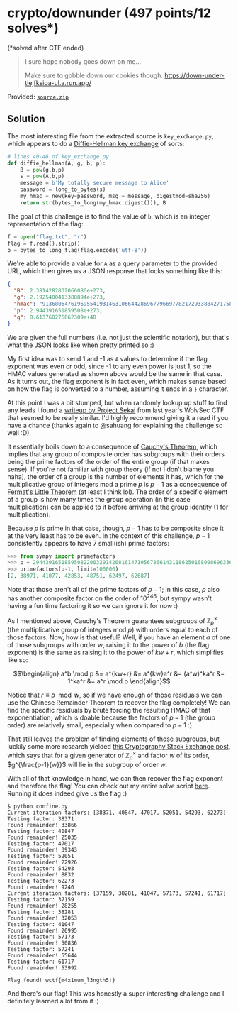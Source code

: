 # crypto/downunder (497 points/12 solves*)

(*solved after CTF ended)

> I sure hope nobody goes down on me...
>
> Make sure to gobble down our cookies though.
> https://down-under-tlejfksioa-ul.a.run.app/

Provided: [`source.zip`](source.zip)

## Solution

The most interesting file from the extracted source is `key_exchange.py`, which appears to do a [Diffie-Hellman key exchange](https://en.wikipedia.org/wiki/Diffie%E2%80%93Hellman_key_exchange) of sorts:

```python
# lines 40-46 of key_exchange.py
def diffie_hellman(A, g, b, p):
    B = pow(g,b,p)
    s = pow(A,b,p)
    message = b'My totally secure message to Alice'
    password = long_to_bytes(s)
    my_hmac = new(key=password, msg = message, digestmod=sha256)
    return str(bytes_to_long(my_hmac.digest())), B
```

The goal of this challenge is to find the value of `b`, which is an integer representation of the flag:

```python
f = open("flag.txt", "r")
flag = f.read().strip()
b = bytes_to_long_flag(flag.encode('utf-8'))
```

We're able to provide a value for `A` as a query parameter to the provided URL, which then gives us a JSON response that looks something like this:

```json
{
  "B": 2.3814282832066086e+273,
  "g": 2.1925400413388894e+273,
  "hmac": "91368064761969554193146310664428696779669778217293388427175887610826255556020",
  "p": 2.944391651859508e+273,
  "q": 8.613760276862309e+40
}
```

We are given the full numbers (i.e. not just the scientific notation), but that's what the JSON looks like when pretty printed so :)

My first idea was to send 1 and -1 as `A` values to determine if the flag exponent was even or odd, since -1 to any even power is just 1, so the HMAC values generated as shown above would be the same in that case.
As it turns out, the flag exponent is in fact even, which makes sense based on how the flag is converted to a number, assuming it ends in a `}` character.

At this point I was a bit stumped, but when randomly lookup up stuff to find any leads I found a [writeup by Project Sekai](https://sekai.team/blog/wolvsec-ctf/cpa/) from last year's WolvSec CTF that seemed to be really similar.
I'd highly recommend giving it a read if you have a chance (thanks again to @sahuang for explaining the challenge so well :D).

It essentially boils down to a consequence of [Cauchy's Theorem](https://en.wikipedia.org/wiki/Cauchy%27s_theorem_(group_theory)), which implies that any group of composite order has subgroups with their orders being the prime factors of the order of the entire group (if that makes sense).
If you're not familiar with group theory (if not I don't blame you haha), the order of a group is the number of elements it has, which for the multiplicative group of integers mod a prime $p$ is $p-1$ as a consequence of [Fermat's Little Theorem](https://en.wikipedia.org/wiki/Fermat%27s_little_theorem) (at least I think lol).
The order of a specific element of a group is how many times the group operation (in this case multiplication) can be applied to it before arriving at the group identity (1 for multiplication).

Because $p$ is prime in that case, though, $p-1$ has to be composite since it at the very least has to be even.
In the context of this challenge, $p-1$ consistently appears to have 7 small(ish) prime factors:

```python
>>> from sympy import primefactors
>>> p = 2944391651859508220032914208161471056786614311862501680986963364297699599329788924893003846095489297754340082139509854389526154622496939661259152806710216023823737242149467908480946748733106681479664581152675420961752622839506627347334048941289384274114219119358191643637203
>>> primefactors(p-1, limit=100000)
[2, 38971, 41077, 42853, 48751, 62497, 62687]
```

Note that those aren't all of the prime factors of $p-1$; in this case, $p$ also has another composite factor on the order of $10^{246}$, but sympy wasn't having a fun time factoring it so we can ignore it for now :)

As I mentioned above, Cauchy's Theorem guarantees subgroups of $\mathbb{Z}_p^\times$ (the multiplicative group of integers mod $p$) with orders equal to each of those factors.
Now, how is that useful?
Well, if you have an element $a$ of one of those subgroups with order $w$, raising it to the power of $b$ (the flag exponent) is the same as raising it to the power of $kw + r$, which simplifies like so:

```math
\begin{align}
a^b \mod p &= a^{kw+r}
           &= a^{kw}a^r
           &= (a^w)^ka^r
           &= 1^ka^r
           &= a^r \mod p
\end{align}
```

Notice that $r \equiv b \mod w$, so if we have enough of those residuals we can use the Chinese Remainder Theorem to recover the flag completely!
We can find the specific residuals by brute forcing the resulting HMAC of that exponentiation, which is doable because the factors of $p-1$ (the group order) are relatively small, especially when compared to $p-1$ :)

That still leaves the problem of finding elements of those subgroups, but luckily some more research yielded [this Cryptography Stack Exchange post](https://crypto.stackexchange.com/q/27584), which says that for a given generator of $\mathbb{Z}_p^\times$ and factor $w$ of its order, $g^{\frac{p-1}{w}}$ will lie in the subgroup of order $w$.

With all of that knowledge in hand, we can then recover the flag exponent and therefore the flag!
You can check out my entire solve script [here](confine.py).
Running it does indeed give us the flag :)

```shell
$ python confine.py
Current iteration factors: [38371, 40847, 47017, 52051, 54293, 62273]
Testing factor: 38371
Found remainder! 33866
Testing factor: 40847
Found remainder! 25035
Testing factor: 47017
Found remainder! 39343
Testing factor: 52051
Found remainder! 22926
Testing factor: 54293
Found remainder! 8832
Testing factor: 62273
Found remainder! 9240
Current iteration factors: [37159, 38281, 41047, 57173, 57241, 61717]
Testing factor: 37159
Found remainder! 28255
Testing factor: 38281
Found remainder! 32053
Testing factor: 41047
Found remainder! 20995
Testing factor: 57173
Found remainder! 50836
Testing factor: 57241
Found remainder! 55644
Testing factor: 61717
Found remainder! 53992

Flag found! wctf{m4x1mum_l3ngth5!}
```

And there's our flag!
This was honestly a super interesting challenge and I definitely learned a lot from it :)